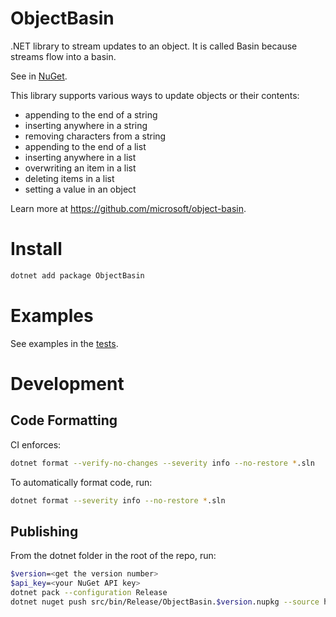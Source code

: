 # ObjectBasin
.NET library to stream updates to an object.
It is called Basin because streams flow into a basin.

See in [NuGet](https://www.nuget.org/packages/ObjectBasin).

This library supports various ways to update objects or their contents:
* appending to the end of a string
* inserting anywhere in a string
* removing characters from a string
* appending to the end of a list
* inserting anywhere in a list
* overwriting an item in a list
* deleting items in a list
* setting a value in an object

Learn more at https://github.com/microsoft/object-basin.

# Install
```bash
dotnet add package ObjectBasin
```

# Examples
See examples in the [tests](tests/Tests/BasinTests.cs).

# Development
## Code Formatting
CI enforces:
```bash
dotnet format --verify-no-changes --severity info --no-restore *.sln
```

To automatically format code, run:
```bash
dotnet format --severity info --no-restore *.sln
```

## Publishing
From the dotnet folder in the root of the repo, run:
```bash
$version=<get the version number>
$api_key=<your NuGet API key>
dotnet pack --configuration Release
dotnet nuget push src/bin/Release/ObjectBasin.$version.nupkg --source https://api.nuget.org/v3/index.json -k $api_key
```
